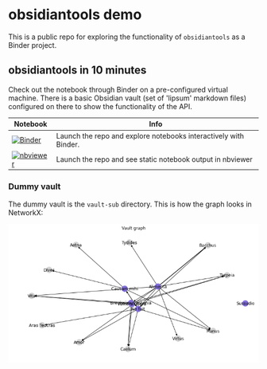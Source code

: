 # obsidiantools demo
This is a public repo for exploring the functionality of `obsidiantools` as a Binder project.

## obsidiantools in 10 minutes
Check out the notebook through Binder on a pre-configured virtual machine.  There is a basic Obsidian vault (set of 'lipsum' markdown files) configured on there to show the functionality of the API.

|**Notebook**|**Info**|
|---|---|
|[![Binder](https://mybinder.org/badge_logo.svg)](https://mybinder.org/v2/gh/mfarragher/obsidiantools-demo/HEAD?filepath=obsidiantools%20in%2010%20minutes.ipynb)|Launch the repo and explore notebooks interactively with Binder.|
|[![nbviewer](https://img.shields.io/badge/render-nbviewer-orange.svg)](https://nbviewer.jupyter.org/github/mfarragher/obsidiantools-demo/blob/main/obsidiantools%20in%2010%20minutes.ipynb)|Launch the repo and see static notebook output in nbviewer|

### Dummy vault
The dummy vault is the `vault-sub` directory.  This is how the graph looks in NetworkX:

![NetworkX graph](/img/demo-vault-networkx-graph.png?raw=true "NetworkX graph")
